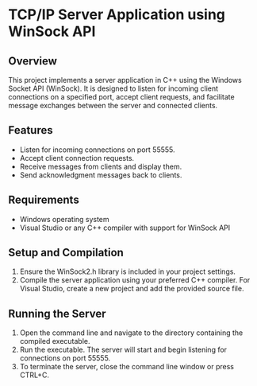 # TCP/IP Server Application using WinSock API

## Overview
This project implements a server application in C++ using the Windows Socket API (WinSock). It is designed to listen for incoming client connections on a specified port, accept client requests, and facilitate message exchanges between the server and connected clients.

## Features
- Listen for incoming connections on port 55555.
- Accept client connection requests.
- Receive messages from clients and display them.
- Send acknowledgment messages back to clients.

## Requirements
- Windows operating system
- Visual Studio or any C++ compiler with support for WinSock API

## Setup and Compilation
1. Ensure the WinSock2.h library is included in your project settings.
2. Compile the server application using your preferred C++ compiler. For Visual Studio, create a new project and add the provided source file.

## Running the Server
1. Open the command line and navigate to the directory containing the compiled executable.
2. Run the executable. The server will start and begin listening for connections on port 55555.
3. To terminate the server, close the command line window or press CTRL+C.

